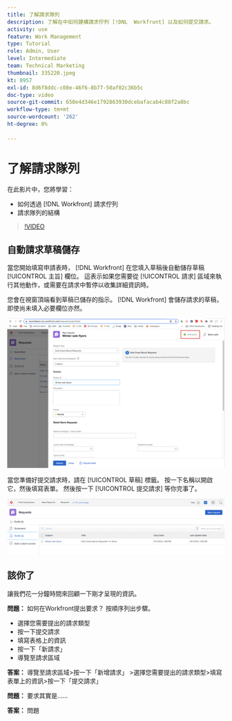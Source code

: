 ```yaml
---
title: 了解請求隊列
description: 了解在中如何建構請求佇列 [!DNL  Workfront] 以及如何提交請求。
activity: use
feature: Work Management
type: Tutorial
role: Admin, User
level: Intermediate
team: Technical Marketing
thumbnail: 335220.jpeg
kt: 8957
exl-id: 8d6f8ddc-c08e-46f6-8b77-50af02c36b5c
doc-type: video
source-git-commit: 650e4d346e1792863930dcebafacab4c88f2a8bc
workflow-type: tm+mt
source-wordcount: '262'
ht-degree: 0%

---
```


# 了解請求隊列

在此影片中，您將學習：

* 如何透過 [!DNL  Workfront] 請求佇列
* 請求隊列的結構

>[!VIDEO](https://video.tv.adobe.com/v/335220/?quality=12&learn=on)

## 自動請求草稿儲存

當您開始填寫申請表時， [!DNL Workfront] 在您填入草稿後自動儲存草稿 [!UICONTROL 主旨] 欄位。 這表示如果您需要從 [!UICONTROL 請求] 區域來執行其他動作，或需要在請求中暫停以收集詳細資訊時。

您會在視窗頂端看到草稿已儲存的指示。 [!DNL Workfront] 會儲存請求的草稿，即使尚未填入必要欄位亦然。

![建立請求草稿的影像](assets/queue-mgt-make-a-request-draft-1.png)

當您準備好提交請求時，請在 [!UICONTROL 草稿] 標籤。 按一下名稱以開啟它，然後填寫表單。 然後按一下 [!UICONTROL 提交請求] 等你完事了。

![回顧請求草案的影像](assets/queue-mgt-make-a-request-draft-2.png)

## 該你了

讓我們花一分鐘時間來回顧一下剛才呈現的資訊。

**問題：** 如何在Workfront提出要求？ 按順序列出步驟。

* 選擇您需要提出的請求類型
* 按一下提交請求
* 填寫表格上的資訊
* 按一下「新請求」
* 導覽至請求區域


**答案：** 導覽至請求區域>按一下「新增請求」 >選擇您需要提出的請求類型>填寫表單上的資訊>按一下「提交請求」

**問題：** 要求其實是……

**答案：** 問題

<!---
You can also access request drafts from the [!UICONTROL Select a Request Type] menu at the top of the window. Select an option from the [!UICONTROL Recent Drafts] section, or start a new request by picking a queue from the [!UICONTROL New Requests] section. Fill everything out like normal, then submit the request.

<!---
image
--->

<!---
Let's take a minute to review the information you were just presented.

How do you make a request in Workfront? List the steps in order.
Choose the request type you need to make
Click Submit request
Fill out the information on the form
Click "New Request"
Navigate to the request area

Answer: Navigate to the request area>Click New Request>Choose the request type you need to make>Fill out the information on the form>Click Submit request

A request is really an......

Answer: Issue
--->
